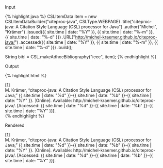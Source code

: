 <span class="label label-primary">Input</span>

{% highlight java %}
CSLItemData item = new CSLItemDataBuilder("citeproc-java", CSLType.WEBPAGE)
    .title("citeproc-java: A Citation Style Language (CSL) processor for Java")
    .author("Michel", "Krämer")
    .issued({{ site.time | date: "%Y" }}, {{ site.time | date: "%-m" }}, {{ site.time | date: "%-d" }})
    .URL("http://michel-kraemer.github.io/citeproc-java/")
    .accessed({{ site.time | date: "%Y" }}, {{ site.time | date: "%-m" }}, {{ site.time | date: "%-d" }})
    .build();

String bibl = CSL.makeAdhocBibliography("ieee", item);
{% endhighlight %}

<span class="label label-primary">Output</span>

{% highlight html %}
<div class="csl-entry">
  <div class="csl-left-margin">[1]</div>
  <div class="csl-right-inline">M. Krämer, “citeproc-java: A Citation Style
    Language (CSL) processor for Java,” {{ site.time | date: "%d" }}-{{ site.time | date: "%b" }}-{{ site.time | date: "%Y" }}. [Online]. Available:
    http://michel-kraemer.github.io/citeproc-java/. [Accessed: {{ site.time | date: "%d" }}-{{ site.time | date: "%b" }}-{{ site.time | date: "%Y" }}].
  </div>
</div>
{% endhighlight %}

<span class="label label-info">Rendered</span>

<div class="csl-entry">
  <div class="csl-left-margin">[1]</div><div class="csl-right-inline">M. Krämer,
    “citeproc-java: A Citation Style Language (CSL) processor for Java,” {{ site.time | date: "%d" }}-{{ site.time | date: "%b" }}-{{ site.time | date: "%Y" }}. [Online].
    Available: http://michel-kraemer.github.io/citeproc-java/. [Accessed: <span class="today-day">{{ site.time | date: "%d" }}</span>-<span class="today-month">{{ site.time | date: "%b" }}</span>-<span class="today-year">{{ site.time | date: "%Y" }}</span>].
  </div>
</div>
